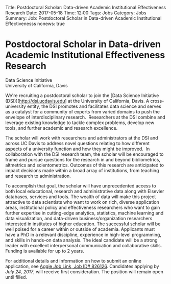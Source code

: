 Title: Postdoctoral Scholar: Data-driven Academic Institutional Effectiveness Research
Date: 2017-05-18
Time: 12:00
Tags: Jobs
Category: Jobs
Summary: Job: Postdoctoral Scholar in Data-driven Academic Institutional Effectivenesss
nonews: true

# Postdoctoral Scholar in Data-driven Academic Institutional Effectiveness Research  

Data Science Initiative    
University of California, Davis   

We're recruiting a postdoctoral scholar to join the [Data Science Initiative
(DSI)][http://dsi.ucdavis.edu] at the University of California, Davis. A
cross-university entity, the DSI promotes and facilitates data science and
serves as a catalyst for a community of experts from varied domains to push the
envelope of interdisciplinary research.  Researchers at the DSI combine and
leverage existing knowledge to tackle complex problems, develop new tools, and
further academic and research excellence. 

The scholar will work with researchers and administrators at the DSI and across
UC Davis to address novel questions relating to how different aspects of a
university function and how they might be improved.  In collaboration with the
DSI research team, the scholar will be encouraged to frame and pursue questions
for the research in and beyond bibliometrics, altmetrics and scientometrics.
Outcomes of this research are anticipated to impact decisions made within a
broad array of institutions, from teaching and research to administration. 

To accomplish that goal, the scholar will have unprecedented access to both
local educational, research and administrative data along with Elsevier
databases, services and tools. The wealth of data will make this project
attractive to data scientists who want to work on rich, diverse application
areas, institutional policy and effectiveness researchers who want to gain
further expertise in cutting-edge analytics, statistics, machine learning and
data visualization, and data-driven business/organization researchers
interested in institutes of higher education. The successful scholar will be
well poised for a career within or outside of academia. Applicants must have a
PhD in a relevant discipline, experience in high-level programming, and skills
in hands-on data analysis. The ideal candidate will be a strong leader with
excellent interpersonal communication and collaborative skills. Funding is
available for up to 2 years.

For additional details and information on how to submit an online application,
see [Aggie Job Link, Job ID#
826126](https://ucdavis-csm.symplicity.com/students/?mode=form&s=jobs&ss=jobs&id=12f560830ea407bf718b02f537c4efa8).
Candidates applying by _July 24, 2017_, will receive first consideration. The
position will remain open until filled.

